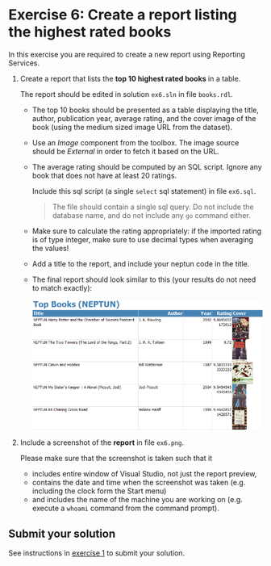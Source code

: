 # Exercise 6: Create a report listing the highest rated books

In this exercise you are required to create a new report using Reporting Services.

1. Create a report that lists the **top 10 highest rated books** in a table.

   The report should be edited in solution `ex6.sln` in file `books.rdl`.

   - The top 10 books should be presented as a table displaying the title, author, publication year, average rating, and the cover image of the book (using the medium sized image URL from the dataset).

   - Use an _Image_ component from the toolbox. The image source should be _External_ in order to fetch it based on the URL.

   - The average rating should be computed by an SQL script. Ignore any book that does not have at least 20 ratings.

     Include this sql script (a single `select` sql statement) in file `ex6.sql`.

     > The file should contain a single sql query. Do not include the database name, and do not include any `go` command either.

   - Make sure to calculate the rating appropriately: if the imported rating is of type integer, make sure to use decimal types when averaging the values!

   - Add a title to the report, and include your neptun code in the title.

   - The final report should look similar to this (your results do not need to match exactly):

     ![Top books report](images/exercise/report-books.png)

2. Include a screenshot of the **report** in file `ex6.png`.

   Please make sure that the screenshot is taken such that it

   - includes entire window of Visual Studio, not just the report preview,
   - contains the date and time when the screenshot was taken (e.g. including the clock form the Start menu)
   - and includes the name of the machine you are working on (e.g. execute a `whoami` command from the command prompt).

## Submit your solution

See instructions in [exercise 1](exercise1.md) to submit your solution.
